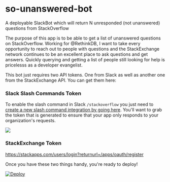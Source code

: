 # so-unanswered-bot

A deployable SlackBot which will return N unresponded (not unanswered) questions from StackOverflow

The purpose of this app is to be able to get a list of unanswered questions on StackOverflow. Working for @RethinkDB, I want to take every opportunity to reach out to people with questions and the StackExchange network continues to be an excellent place to ask questions and get answers. Quickly querying and getting a list of people still looking for help is pricelesss as a developer evangelist.

This bot just requires two API tokens. One from Slack as well as another one from the StackExchange API. You can get them here:

### Slack Slash Commands Token

To enable the slash command in Slack `/stackoverflow` you just need to [create a new slash command integration by going here](https://rethinkdb-team.slack.com/services/new/slash-commands). You'll want to grab the token that is generated to ensure that your app only responds to your organization's requests.

![](http://i.imgur.com/vUk8fkp.png)

### StackExchange Token
https://stackapps.com/users/login?returnurl=/apps/oauth/register

Once you have these two things handy, you're ready to deploy!

[![Deploy](https://www.herokucdn.com/deploy/button.svg)](https://heroku.com/deploy?template=https://github.com/dalanmiller/so-unanswered-bot)
